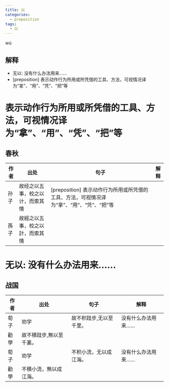 ```yaml
---
title: 以
categories:
  - preposition
tags:
  - 以
---
```

wú
<!-- more -->


## 解释
* 无以: 没有什么办法用来……
* [preposition] 表示动作行为所用或所凭借的工具、方法，可视情况译为“拿”、“用”、“凭”、“把”等

# 表示动作行为所用或所凭借的工具、方法，可视情况译为“拿”、“用”、“凭”、“把”等

## 春秋
作者|出处|句子|解释
---|---|---|---
孙子|故经之以五事，校之以计，而索其情|[preposition] 表示动作行为所用或所凭借的工具、方法，可视情况译为“拿”、“用”、“凭”、“把”等
孫子|故經之以五事，校之以計，而索其情|

# 无以: 没有什么办法用来……
## 战国

作者|出处|句子|解释
---|---|---|---
荀子|劝学|故不积跬步,无以至千里。| 没有什么办法用来……
  |勸學|故不積跬步,無以至千裏。|
荀子|劝学|不积小流，无以成江海。|没有什么办法用来……
  |勸學|不積小流，無以成江海。|
